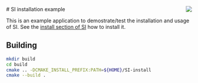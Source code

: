 <img align="right" src="../SI-logo.jpg">
# SI installation example 

This is an example application to demostrate/test the installation and usage of SI. See the [install section of SI](../README.md#Installing) how to install it.

## Building

```bash
mkdir build
cd build 
cmake .. -DCMAKE_INSTALL_PREFIX:PATH=${HOME}/SI-install
cmake --build . 
```
